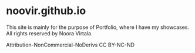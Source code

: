 # noovir.github.io

This site is mainly for the purpose of Portfolio, where I have my showcases. All rights reserved by Noora Virtala.


Attribution-NonCommercial-NoDerivs 
CC BY-NC-ND
